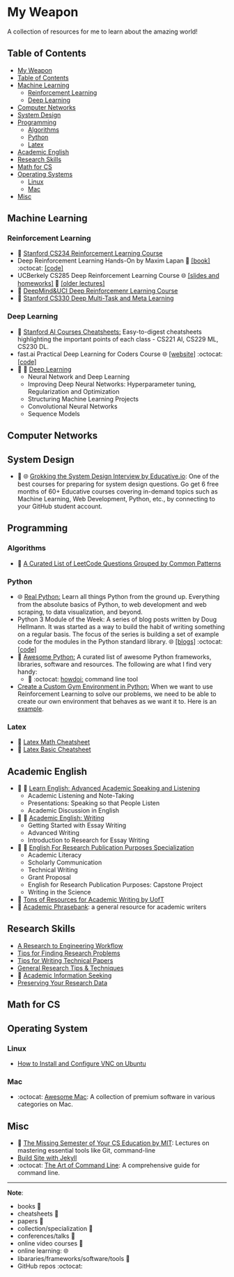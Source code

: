 
# My Weapon

A collection of resources for me to learn about the amazing world!

## Table of Contents

   * [My Weapon](#my-weapon)
   * [Table of Contents](#table-of-contents)
   * [Machine Learning](#machine-learning)
      * [Reinforcement Learning](#reinforcement-learning)
      * [Deep Learning](#deep-learning)
   * [Computer Networks](#computer-networks)
   * [System Design](#system-design)
   * [Programming](#programming)
      * [Algorithms](#algorithms)
      * [Python](#python)
      * [Latex](#latex)
   * [Academic English](#academic-english)
   * [Research Skills](#research-skills)
   * [Math for CS](#math-for-cs)
   * [Operating Systems](#operating-systems)
      * [Linux](#linux)
      * [Mac](#mac)
   * [Misc](#misc)


## Machine Learning
### Reinforcement Learning
* :movie_camera: [Stanford CS234 Reinforcement Learning Course](http://web.stanford.edu/class/cs234/index.html)
* Deep Reinforcement Learning Hands-On by Maxim Lapan :book: [[book]](https://www.packtpub.com/big-data-and-business-intelligence/deep-reinforcement-learning-hands?utm_source=github&utm_medium=repository&utm_campaign=9781788834247) :octocat: [[code]](https://github.com/PacktPublishing/Deep-Reinforcement-Learning-Hands-On)
* UCBerkely CS285 Deep Reinforcement Learning Course :globe_with_meridians: [[slides and homeworks]](http://rail.eecs.berkeley.edu/deeprlcourse/) :movie_camera: [[older lectures]]( https://m.youtube.com/playlist?list=PLkFD6_40KJIxJMR-j5A1mkxK26gh_qg37)
* :movie_camera: [DeepMind&UCI Deep Reinforcemenr Learning Course](https://m.youtube.com/playlist?list=PLqYmG7hTraZBKeNJ-JE_eyJHZ7XgBoAyb)
* :movie_camera: [Stanford CS330 Deep Multi-Task and Meta Learning](http://cs330.stanford.edu/)
### Deep Learning
* :pencil: [Stanford AI Courses Cheatsheets:](https://stanford.edu/~shervine/teaching/) Easy-to-digest cheatsheets highlighting the important points of each class - CS221 AI, CS229 ML, CS230 DL.
* fast.ai Practical Deep Learning for Coders Course :globe_with_meridians: [[website]](https://course.fast.ai/) :octocat: [[code]](https://github.com/fastai/course-v3)
* :open_file_folder: :movie_camera: [Deep Learning](https://www.coursera.org/specializations/deep-learning?utm_source=link&utm_medium=page_share&utm_content=xdp&utm_campaign=banner_button) 
	* Neural Network and Deep Learning
	* Improving Deep Neural Networks: Hyperparameter tuning, Regularization and Optimization
	* Structuring Machine Learning Projects
	* Convolutional Neural Networks
	* Sequence Models


## Computer Networks


## System Design

* :open_file_folder: :globe_with_meridians: [Grokking the System Design Interview by Educative.io](https://www.educative.io/courses/grokking-the-system-design-interview): One of the best courses for preparing for system design questions. Go get 6 free months of 60+ Educative courses covering in-demand topics such as Machine Learning, Web Development, Python, etc., by connecting to your GitHub student account.


## Programming 

### Algorithms
* :open_file_folder: [A Curated List of LeetCode Questions Grouped by Common Patterns](https://seanprashad.com/leetcode-patterns/)

### Python
* :globe_with_meridians: [Real Python:](https://realpython.com/) Learn all things Python from the ground up. Everything from the absolute basics of Python, to web development and web scraping, to data visualization, and beyond.
* Python 3 Module of the Week: A series of blog posts written by Doug Hellmann. It was started as a way to build the habit of writing something on a regular basis. The focus of the series is building a set of example code for the modules in the Python standard library. :globe_with_meridians: [[blogs]](https://pymotw.com/3/) :octocat: [[code]](https://bitbucket.org/dhellmann/pymotw/)
* :open_file_folder: [Awesome Python:](https://awesome-python.com/) A curated list of awesome Python frameworks, libraries, software and resources. The following are what I find very handy:
  * :wrench: :octocat: [howdoi:](https://github.com/gleitz/howdoi) command line tool
* [Create a Custom Gym Environment in Python:](https://medium.com/@apoddar573/making-your-own-custom-environment-in-gym-c3b65ff8cdaa) When we want to use Reinforcement Learning to solve our problems, we need to be able to create our own environment that behaves as we want it to. Here is an [example](https://towardsdatascience.com/creating-a-custom-openai-gym-environment-for-stock-trading-be532be3910e).

### Latex
* :pencil: [Latex Math Cheatsheet](https://www.math.uci.edu/~xiangwen/pdf/LaTeX-Math-Symbols.pdf)
* :pencil: [Latex Basic Cheatsheet](https://www.nyu.edu/projects/beber/files/Chang_LaTeX_sheet.pdf)


## Academic English
* :open_file_folder: :movie_camera: [Learn English: Advanced Academic Speaking and Listening](https://www.coursera.org/specializations/speaklistenenglish?utm_source=link&utm_medium=page_share&utm_content=xdp&utm_campaign=banner_button)
	* Academic Listening and Note-Taking 
	* Presentations: Speaking so that People Listen 
	* Academic Discussion in English
* :open_file_folder: :movie_camera: [Academic English: Writing](https://www.coursera.org/specializations/academic-english?utm_source=link&utm_medium=page_share&utm_content=xdp&utm_campaign=banner_button)
	* Getting Started with Essay Writing
	* Advanced Writing
	* Introduction to Research for Essay Writing
* :open_file_folder: :movie_camera: [English For Research Publication Purposes Specialization](https://www.coursera.org/specializations/english-for-research-publication-purposes?utm_source=link&utm_medium=page_share&utm_content=xdp&utm_campaign=banner_button)
  * Academic Literacy
  * Scholarly Communication
  * Technical Writing
  * Grant Proposal
  * English for Research Publication Purposes: Capstone Project
  * Writing in the Science
* :open_file_folder: [Tons of Resources for Academic Writing by UofT ](https://writing.utoronto.ca/)
* :wrench: [Academic Phrasebank](http://www.phrasebank.manchester.ac.uk/): a general resource for academic writers


## Research Skills
* [A Research to Engineering Workflow](http://dustintran.com/blog/a-research-to-engineering-workflow)
* [Tips for Finding Research Problems](https://www.cs.jhu.edu/~jason/advice/how-to-find-research-problems.html)
* [Tips for Writing Technical Papers](https://cs.stanford.edu/people/widom/paper-writing.html#acks)
* [General Research Tips & Techniques](https://www.umflint.edu/library/research-tips-techniques)
* :movie_camera: [Academic Information Seeking](https://www.coursera.org/learn/academicinfoseek?utm_source=link&utm_medium=page_share&utm_content=xdp&utm_campaign=banner_button)
* [Preserving Your Research Data](https://programminghistorian.org/en/lessons/preserving-your-research-data)


## Math for CS



## Operating System
### Linux
* [How to Install and Configure VNC on Ubuntu](https://www.digitalocean.com/community/tutorials/how-to-install-and-configure-vnc-on-ubuntu-18-04)

### Mac
* :octocat: [Awesome Mac](https://github.com/jaywcjlove/awesome-mac/): A collection of premium software in various categories on Mac.



## Misc
* :open_file_folder: [The Missing Semester of Your CS Education by MIT](https://missing.csail.mit.edu): Lectures on mastering essential tools like Git, command-line
* [Build Site with Jekyll](https://github.com/feiwang20/my-weapon.wiki.git)
* :octocat: [The Art of Command Line](https://github.com/jlevy/the-art-of-command-line): A comprehensive guide for command line.

---
**Note**:
* books :book:
* cheatsheets :pencil:
* papers :page_facing_up:
* collection/specialization :open_file_folder:
* conferences/talks :speech_balloon:
* online video courses :movie_camera:
* online learning: :globe_with_meridians:
* libararies/frameworks/software/tools :wrench:
* GitHub repos :octocat:



